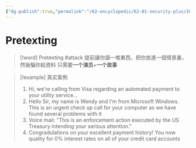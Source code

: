 ```yaml
---
{"dg-publish":true,"permalink":"/62-encyclopedic/62-01-security-plus/20220513184858-pretexting/","dgHomeLink":true,"dgPassFrontmatter":false}
---
```



# Pretexting

> [!word] Pretexting #attack
> 提前讓你讀一堆東西，把你放進一個情景裏，然後騙你給資料
> 只需要**一个演员**+**一个故事**
<!--ID: 1653993498116-->


> [!example] 真实案例
>
> 1. Hi, we're calling from Visa regarding an automated payment to your utility service…
> 2. Hello Sir, my name is Wendy and I'm from Microsoft Windows. This is an urgent check up call for your computer as we have found several problems with it
> 3. Voice mail: "This is an enforcement action executed by the US Treasury intending your serious attention."
> 4. Congradulations on your excellent payment history! You now quality for 0% interest rates on all of your credit card accounts
